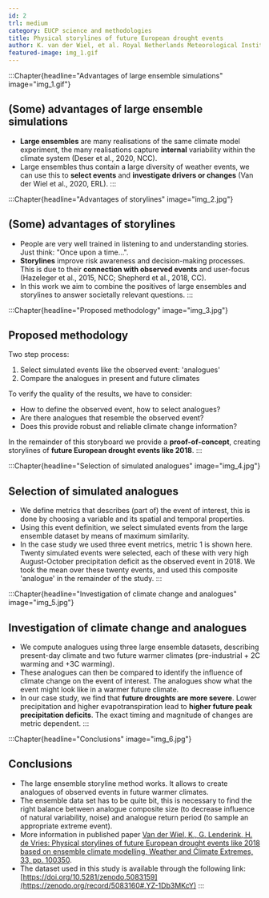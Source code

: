 ```yaml
---
id: 2
trl: medium
category: EUCP science and methodologies
title: Physical storylines of future European drought events
author: K. van der Wiel, et al. Royal Netherlands Meteorological Institute (KNMI).
featured-image: img_1.gif
---
```


:::Chapter{headline="Advantages of large ensemble simulations" image="img_1.gif"}
## (Some) advantages of large ensemble simulations

- **Large ensembles** are many realisations of the same climate model
  experiment, the many realisations capture **internal** variability within the
  climate system (Deser et al., 2020, NCC).
- Large ensembles thus contain a large diversity of weather events, we can use
  this to **select events** and **investigate drivers or changes** (Van der Wiel
  et al., 2020, ERL).
:::

:::Chapter{headline="Advantages of storylines" image="img_2.jpg"}
## (Some) advantages of storylines

- People are very well trained in listening to and understanding stories. Just
  think: "Once upon a time…".
- **Storylines** improve risk awareness and decision-making processes. This is
  due to their **connection with observed events** and user-focus (Hazeleger et
  al., 2015, NCC; Shepherd et al., 2018, CC).
- In this work we aim to combine the positives of large ensembles and storylines
  to answer societally relevant questions.
:::

:::Chapter{headline="Proposed methodology" image="img_3.jpg"}
## Proposed methodology

Two step process:

1. Select simulated events like the observed event: 'analogues'
1. Compare the analogues in present and future climates

To verify the quality of the results, we have to consider:

- How to define the observed event, how to select analogues?
- Are there analogues that resemble the observed event?
- Does this provide robust and reliable climate change information?

In the remainder of this storyboard we provide a **proof-of-concept**, creating
storylines of **future European drought events like 2018**.
:::

:::Chapter{headline="Selection of simulated analogues" image="img_4.jpg"}
## Selection of simulated analogues

- We define metrics that describes (part of) the event of interest, this is done
  by choosing a variable and its spatial and temporal properties.
- Using this event definition, we select simulated events from the large
  ensemble dataset by means of maximum similarity.
- In the case study we used three event metrics, metric 1 is shown here. Twenty
  simulated events were selected, each of these with very high August-October
  precipitation deficit as the observed event in 2018. We took the mean over
  these twenty events, and used this composite 'analogue' in the remainder of
  the study.
:::

:::Chapter{headline="Investigation of climate change and analogues" image="img_5.jpg"}
## Investigation of climate change and analogues

- We compute analogues using three large ensemble datasets, describing
  present-day climate and two future warmer climates (pre-industrial + 2C
  warming and +3C warming).
- These analogues can then be compared to identify the influence of climate
  change on the event of interest. The analogues show what the event might look
  like in a warmer future climate.
- In our case study, we find that **future droughts are more severe**. Lower
  precipitation and higher evapotranspiration lead to **higher future peak
  precipitation deficits**. The exact timing and magnitude of changes are metric
  dependent.
:::

:::Chapter{headline="Conclusions" image="img_6.jpg"}
## Conclusions

- The large ensemble storyline method works. It allows to create analogues of
  observed events in future warmer climates.
- The ensemble data set has to be quite bit, this is necessary to find the right
  balance between analogue composite size (to decrease influence of natural
  variability, noise) and analogue return period (to sample an appropriate
  extreme event).
- More information in published paper [Van der Wiel, K., G. Lenderink, H. de
  Vries: Physical storylines of future European drought events like 2018 based
  on ensemble climate modelling, Weather and Climate Extremes, 33, pp.
  100350](http://doi.org/10.1016/j.wace.2021.100350).
- The dataset used in this study is available through the following link:
  [https://doi.org/10.5281/zenodo.5083159](https://zenodo.org/record/5083160#.YZ-1Db3MKcY)
:::
